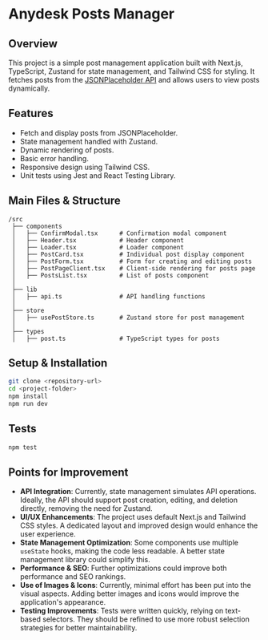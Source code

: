 # Anydesk Posts Manager

## Overview
This project is a simple post management application built with Next.js, TypeScript, Zustand for state management, and Tailwind CSS for styling. It fetches posts from the [JSONPlaceholder API](https://jsonplaceholder.typicode.com/) and allows users to view posts dynamically.

## Features
- Fetch and display posts from JSONPlaceholder.
- State management handled with Zustand.
- Dynamic rendering of posts.
- Basic error handling.
- Responsive design using Tailwind CSS.
- Unit tests using Jest and React Testing Library.

## Main Files & Structure
```
/src
 ├── components
 │   ├── ConfirmModal.tsx      # Confirmation modal component
 │   ├── Header.tsx            # Header component
 │   ├── Loader.tsx            # Loader component
 │   ├── PostCard.tsx          # Individual post display component
 │   ├── PostForm.tsx          # Form for creating and editing posts
 │   ├── PostPageClient.tsx    # Client-side rendering for posts page
 │   ├── PostsList.tsx         # List of posts component
 │
 ├── lib
 │   ├── api.ts                # API handling functions
 │
 ├── store
 │   ├── usePostStore.ts       # Zustand store for post management
 │
 ├── types
 │   ├── post.ts               # TypeScript types for posts
```

## Setup & Installation
```sh
git clone <repository-url>
cd <project-folder>
npm install
npm run dev
```

## Tests
```sh
npm test
```

## Points for Improvement
- **API Integration**: Currently, state management simulates API operations. Ideally, the API should support post creation, editing, and deletion directly, removing the need for Zustand.
- **UI/UX Enhancements**: The project uses default Next.js and Tailwind CSS styles. A dedicated layout and improved design would enhance the user experience.
- **State Management Optimization**: Some components use multiple `useState` hooks, making the code less readable. A better state management library could simplify this.
- **Performance & SEO**: Further optimizations could improve both performance and SEO rankings.
- **Use of Images & Icons**: Currently, minimal effort has been put into the visual aspects. Adding better images and icons would improve the application's appearance.
- **Testing Improvements**: Tests were written quickly, relying on text-based selectors. They should be refined to use more robust selection strategies for better maintainability.
